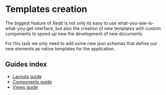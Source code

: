 # Templates creation

The biggest feature of Xedit is not only its easy to use what-you-see-is-what-you-get interface, but also the creation of new templates with custom components to speed up new the development of new documents.

For this task we only need to add some new json schemas that define our new elements as native templates for the application. 

## Guides index

* [Layouts guide](./Layouts.md)
* [Components guide](./Components.md)
* [Views guide](./Views.md)



